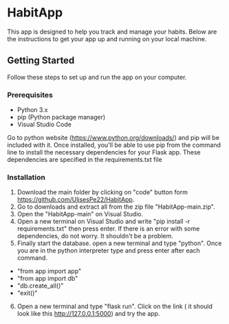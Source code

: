 # HabitApp
This app is designed to help you track and manage your habits. Below are the instructions to get your app up and running on your local machine.

## Getting Started

Follow these steps to set up and run the app on your computer.

### Prerequisites

- Python 3.x
- pip (Python package manager)
- Visual Studio Code
   
Go to python website (https://www.python.org/downloads/) and pip will be included with it. Once installed, you'll be able to use pip from the command line to install the necessary dependencies for your Flask app. These dependencies are specified in the requirements.txt file

### Installation

1. Download the main folder by clicking on "code" button form https://github.com/UlisesPe22/HabitApp.
2. Go to downloads and extract all from the zip file "HabitApp-main.zip".
3. Open the "HabitApp-main" on Visual Studio.
4. Open a new terminal on Visual Studio and write "pip install -r requirements.txt" then press enter. If there is an error with some dependencies, do not worry. It shouldn't be a problem.
5. Finally start the database. open a new terminal and type "python". Once you are in the python interpreter type and press enter after each command.
- "from app import app"
- "from app import db"
- "db.create_all()"
- "exit()"
6. Open a new terminal and type "flask run". Click on the link ( it should look like this http://127.0.0.1:5000) and try the app. 

